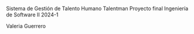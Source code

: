 Sistema de Gestión de Talento Humano Talentman
Proyecto final
Ingeniería de Software II
2024-1

Valeria Guerrero

